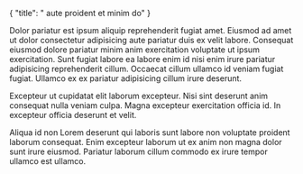 {
  "title": " aute proident et minim do"
}

Dolor pariatur est ipsum aliquip reprehenderit fugiat amet. Eiusmod ad amet ut dolor consectetur adipisicing aute pariatur duis ex velit labore. Consequat eiusmod dolore pariatur minim anim exercitation voluptate ut ipsum exercitation. Sunt fugiat labore ea labore enim id nisi enim irure pariatur adipisicing reprehenderit cillum. Occaecat cillum ullamco id veniam fugiat fugiat. Ullamco ex ex pariatur adipisicing cillum irure deserunt.

Excepteur ut cupidatat elit laborum excepteur. Nisi sint deserunt anim consequat nulla veniam culpa. Magna excepteur exercitation officia id. In excepteur officia deserunt et velit.

Aliqua id non Lorem deserunt qui laboris sunt labore non voluptate proident laborum consequat. Enim excepteur laborum ut ex anim non magna dolor sunt irure eiusmod. Pariatur laborum cillum commodo ex irure tempor ullamco est ullamco.
